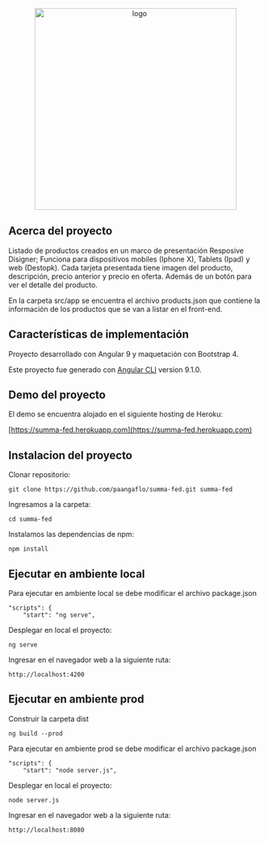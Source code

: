 <p align="center"><img src="https://summa-fed.herokuapp.com/assets/images/logo-summa-solutions.png" width="400px" alt="logo"></p>

## Acerca del proyecto

Listado de productos creados en un marco de presentación Resposive Disigner; Funciona para dispositivos mobiles (Iphone X), Tablets (Ipad) y web (Destopk).
Cada tarjeta presentada tiene imagen del producto, descripción, precio anterior y precio en oferta. Además de un botón para ver el detalle del producto.

En la carpeta src/app se encuentra el archivo products.json que contiene la información de los productos que se van a listar en el front-end.

## Características de implementación

Proyecto desarrollado con Angular 9 y maquetación con Bootstrap 4.

Este proyecto fue generado con [Angular CLI](https://github.com/angular/angular-cli) version 9.1.0.

## Demo del proyecto

El demo se encuentra alojado en el siguiente hosting de Heroku:

[https://summa-fed.herokuapp.com](https://summa-fed.herokuapp.com)

## Instalacion del proyecto

Clonar repositorio:
```shell script
git clone https://github.com/paangaflo/summa-fed.git summa-fed
```
Ingresamos a la carpeta:
```shell script
cd summa-fed
```
Instalamos las dependencias de npm:
```shell script
npm install
```

## Ejecutar en ambiente local

Para ejecutar en ambiente local se debe modificar el archivo package.json
```shell script
"scripts": {
    "start": "ng serve",
```
Desplegar en local el proyecto:
```shell script
ng serve
```
Ingresar en el navegador web a la siguiente ruta:
```shell script
http://localhost:4200
```

## Ejecutar en ambiente prod

Construir la carpeta dist
```shell script
ng build --prod
```
Para ejecutar en ambiente prod se debe modificar el archivo package.json
```shell script
"scripts": {
    "start": "node server.js",
```
Desplegar en local el proyecto:
```shell script
node server.js
```
Ingresar en el navegador web a la siguiente ruta:
```shell script
http://localhost:8080
```